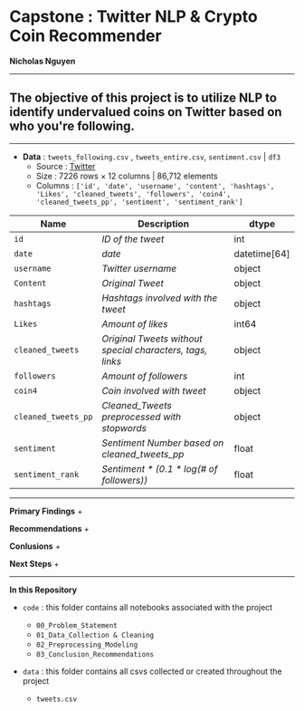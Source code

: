 # Capstone : Twitter NLP & Crypto Coin Recommender
**Nicholas Nguyen**

---
 
 ## The objective of this project is to utilize NLP to identify undervalued coins on Twitter based on who you're following.
 

---

+ **Data** : `tweets_following.csv` , `tweets_entire.csv`, `sentiment.csv` | `df3`
  + Source : [Twitter]('https://twitter.com/GemsofRa')
  + Size : 7226 rows × 12 columns | 86,712 elements
  + Columns : `['id', 'date', 'username', 'content', 'hashtags', 'Likes', 'cleaned_tweets', 'followers', 'coin4', 'cleaned_tweets_pp', 'sentiment', 'sentiment_rank']`
  
| **Name**   | **Description** | **dtype** |
| ----------- | ----------- | ------- |
|`id`|_ID of the tweet_| int |
|`date`|_date_|datetime[64]|
|`username`|_Twitter username_|object|
|`Content`|_Original Tweet_|object|
|`hashtags`|_Hashtags involved with the tweet_|object|
|`Likes`|_Amount of likes_|int64|
|`cleaned_tweets`|_Original Tweets without special characters, tags, links_|object|
|`followers`|_Amount of followers_|int|
|`coin4`|_Coin involved with tweet_|object|
|`cleaned_tweets_pp`|_Cleaned_Tweets preprocessed with stopwords_|object|
|`sentiment`|_Sentiment Number based on cleaned_tweets_pp_|float|
|`sentiment_rank`|_Sentiment * (0.1 * log(# of followers))_|float|

---

**Primary Findings**
+ 

**Recommendations**
+ 

**Conlusions**
+ 

**Next Steps**
+ 

---

**In this Repository**
- `code` : this folder contains all notebooks associated with the project
  - `00_Problem_Statement`
  - `01_Data_Collection & Cleaning`
  - `02_Preprocessing_Modeling`
  - `03_Conclusion_Recommendations`

- `data` : this folder contains all csvs collected or created throughout the project
  - `tweets.csv`